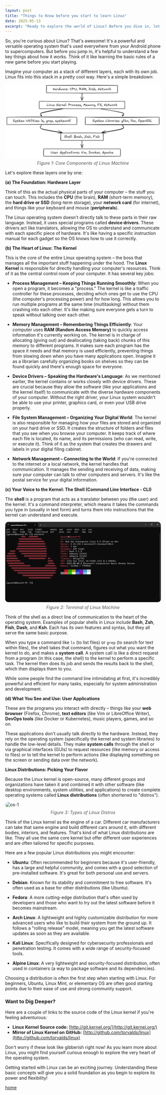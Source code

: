 ```yaml
---
layout: post
title: "Things to Know before you start to learn Linux"
date: 2025-05-13
excerpt: "Ready to explore the world of Linux? Before you dive in, let's break down what Linux is all about in simple terms. No tech overwhelm, just the essential stuff you need to know to get started!"
---
```


So, you're curious about Linux? That's awesome! It's a powerful and versatile operating system that's used everywhere from your Android phone to supercomputers. But before you jump in, it's helpful to understand a few key things about how it works. Think of it like learning the basic rules of a new game before you start playing.

Imagine your computer as a stack of different layers, each with its own job. Linux fits into this stack in a pretty cool way. Here's a simple breakdown:

<div style="display: flex; flex-direction: column; align-items: center;">
  <img src="/assets/blog/2025-05-13-Things-OS/1.png" alt="os-1" style="width: 100%;" />
  <span style="margin-top: 8px; font-style: italic; color: #555;">Figure 1: Core Components of Linux Machine</span>
</div>

<!--- assets\blog\2025-05-13-Things-OS\1.png -->


Let's explore these layers one by one:

**(a) The Foundation: Hardware Layer**

Think of this as the actual physical parts of your computer – the stuff you can touch. This includes the **CPU** (the brain), **RAM** (short-term memory), the **hard drive or SSD** (long-term storage), your **network card** (for internet), and things like your keyboard and mouse (**peripherals**).

The Linux operating system doesn't directly talk to these parts in their raw language. Instead, it uses special programs called **device drivers**. These drivers act like translators, allowing the OS to understand and communicate with each specific piece of hardware. It's like having a specific instruction manual for each gadget so the OS knows how to use it correctly.

**(b) The Heart of Linux: The Kernel**

This is the core of the entire Linux operating system – the boss that manages all the important stuff happening under the hood. The **Linux Kernel** is responsible for directly handling your computer's resources. Think of it as the central control room of your computer. It has several key jobs:

* **Process Management – Keeping Things Running Smoothly**: When you open a program, it becomes a "process." The kernel is like a traffic controller for these processes, deciding which ones get to use the CPU (the computer's processing power) and for how long. This allows you to run multiple programs at the same time (multitasking) without them crashing into each other. It's like making sure everyone gets a turn to speak without talking over each other.

* **Memory Management – Remembering Things Efficiently**: Your computer uses **RAM (Random Access Memory)** to quickly access information it's currently working on. The kernel is in charge of allocating (giving out) and deallocating (taking back) chunks of this memory to different programs. It makes sure each program has the space it needs and that memory is used efficiently, preventing things from slowing down when you have many applications open. Imagine it as a librarian carefully organizing books on shelves so they can be found quickly and there's enough space for everyone.

* **Device Drivers – Speaking the Hardware's Language**: As we mentioned earlier, the kernel contains or works closely with device drivers. These are crucial because they allow the software (like your applications and the kernel itself) to communicate with the diverse hardware components of your computer. Without the right driver, your Linux system wouldn't be able to use your printer, graphics card, or even your USB drive properly.

* **File System Management – Organizing Your Digital World**: The kernel is also responsible for managing how your files are stored and organized on your hard drive or SSD. It creates the structure of folders and files that you see when you browse your computer. It keeps track of where each file is located, its name, and its permissions (who can read, write, or execute it). Think of it as the system that creates the drawers and labels in your digital filing cabinet.

* **Network Management – Connecting to the World**: If you're connected to the internet or a local network, the kernel handles that communication. It manages the sending and receiving of data, making sure your computer can talk to other computers and servers. It's like the postal service for your digital information.

**(c) Your Voice to the Kernel: The Shell (Command Line Interface - CLI)**

The **shell** is a program that acts as a translator between you (the user) and the kernel. It's a command interpreter, which means it takes the commands you type in (usually in text form) and turns them into instructions that the kernel can understand and execute.

<div style="display: flex; flex-direction: column; align-items: center;">
  <img src="/assets/blog/2025-05-13-Things-OS/2.png" alt="os-1" style="width: 100%; border-radius: 10px;" />
  <span style="margin-top: 8px; font-style: italic; color: #555; ">Figure 2: Terminal of Linux Machine</span>
</div>

Think of the shell as a direct line of communication to the heart of the operating system. Examples of popular shells in Linux include **Bash**, **Zsh**, **Fish**, **Dash**, and **Ksh**. Each has its own features and syntax, but they all serve the same basic purpose.

When you type a command like `ls` (to list files) or `grep` (to search for text within files), the shell takes that command, figures out what you want the kernel to do, and makes a **system call**. A system call is like a direct request from a program (in this case, the shell) to the kernel to perform a specific task. The kernel then does its job and sends the results back to the shell, which then displays them to you.

While some people find the command line intimidating at first, it's incredibly powerful and efficient for many tasks, especially for system administration and development.

**(d) What You See and Use: User Applications**

These are the programs you interact with directly – things like your **web browser** (Firefox, Chrome), **text editors** (like Vim or LibreOffice Writer), **DevOps tools** (like Docker or Kubernetes), music players, games, and so on.

These applications don't usually talk directly to the hardware. Instead, they rely on the operating system (specifically the kernel and system libraries) to handle the low-level details. They make **system calls** through the shell or via graphical interfaces (GUIs) to request resources (like memory or access to files) or to tell the kernel to perform actions (like displaying something on the screen or sending data over the network).

**Linux Distributions: Picking Your Flavor**

Because the Linux kernel is open-source, many different groups and organizations have taken it and combined it with other software (like desktop environments, system utilities, and applications) to create complete operating systems called **Linux distributions** (often shortened to "distros").

<div style="display: flex; flex-direction: column; align-items: center;">
  <img src="https://miro.medium.com/v2/resize:fit:1280/0*AWC6P5DGSVk5l6zG" alt="os-1" style="width: 100%; border-radius: 30px;" />
  <span style="margin-top: 8px; font-style: italic; color: #555; ">Figure 3: Types of Linux Distros</span>
</div>

Think of the Linux kernel as the engine of a car. Different car manufacturers can take that same engine and build different cars around it, with different bodies, interiors, and features. That's kind of what Linux distributions are like. They all use the same core kernel but offer different user experiences and are often tailored for specific purposes.

Here are a few popular Linux distributions you might encounter:

* **Ubuntu**: Often recommended for beginners because it's user-friendly, has a large and helpful community, and comes with a good selection of pre-installed software. It's great for both personal use and servers.

* **Debian**: Known for its stability and commitment to free software. It's often used as a base for other distributions (like Ubuntu).

* **Fedora**: A more cutting-edge distribution that's often used by developers and those who want to try out the latest software before it becomes mainstream.

* **Arch Linux**: A lightweight and highly customizable distribution for more advanced users who like to build their system from the ground up. It follows a "rolling release" model, meaning you get the latest software updates as soon as they are available.

* **Kali Linux**: Specifically designed for cybersecurity professionals and penetration testing. It comes with a wide range of security-focused tools.

* **Alpine Linux**: A very lightweight and security-focused distribution, often used in containers (a way to package software and its dependencies).

Choosing a distribution is often the first step when starting with Linux. For beginners, Ubuntu, Linux Mint, or elementary OS are often good starting points due to their ease of use and strong community support.

### Want to Dig Deeper?

Here are a couple of links to the source code of the Linux kernel if you're feeling adventurous:

* **Linux Kernel Source code:** [http://git.kernel.org/](http://git.kernel.org/)
* **Mirror of Linux Kernel on GitHub:** [http://github.com/torvalds/linux](http://github.com/torvalds/linux)

Don't worry if these look like gibberish right now! As you learn more about Linux, you might find yourself curious enough to explore the very heart of the operating system.

Getting started with Linux can be an exciting journey. Understanding these basic concepts will give you a solid foundation as you begin to explore its power and flexibility!


[home](https://mc095.github.io/)